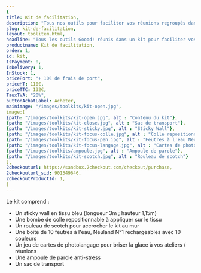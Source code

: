 ```yaml
---
{
title: Kit de facilitation,
description: "Tous nos outils pour faciliter vos réunions regroupés dans un kit Sticky Wall, feutres Neuland, carte de photo langage",
slug: kit-de-facilitation,
layout: toolitem.html,
headline: "Tous les outils Goood! réunis dans un kit pour faciliter vos ateliers de groupes et réunions.." ,
productname: Kit de facilitation,
order: 1,
id: kit,
IsPayment: 0,
IsDelivery: 1,
InStock: 1,
pricePort: "+ 10€ de frais de port",
priceHT: 110€,
priceTTC: 132€,
TauxTVA: "20%",
buttonAchatLabel: Acheter, 
mainimage: "/images/toolkits/kit-open.jpg",
image:[ 
{path: "/images/toolkits/kit-open.jpg", alt : "Contenu du kit"},
{path: "/images/toolkits/kit-close.jpg", alt : "Sac de transport"},
{path: "/images/toolkits/kit-sticky.jpg", alt : "Sticky Wall"},
{path: "/images/toolkits/kit-focus-colle.jpg", alt : "Colle repositionnable"},
{path: "/images/toolkits/kit-focus-pen.jpg", alt : "Feutres à l'eau Neuland"},
{path: "/images/toolkits/kit-focus-langage.jpg", alt : "Cartes de photolangage"},
{path: "/images/toolkits/ampoule.jpg", alt : "Ampoule de parole"},
{path: "/images/toolkits/kit-scotch.jpg", alt : "Rouleau de scotch"}
],
2checkouturl: https://sandbox.2checkout.com/checkout/purchase,
2checkouturl_sid: 901349646,
2checkoutProductId: 1,
}
---
```


Le kit comprend : 
* Un sticky wall en tissu bleu (longueur 3m ; hauteur 1,15m)
* Une bombe de colle repositionnable à appliquer sur le tissu 
* Un rouleau de scotch pour accrocher le kit au mur
* Une boite de 10 feutres à l'eau, Neuland N°1 rechargeables avec 10 couleurs
* Un jeu de cartes de photolangage pour briser la glace à vos ateliers / réunions
* Une ampoule de parole anti-stress
* Un sac de transport

